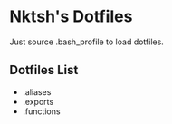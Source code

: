 Nktsh's Dotfiles
================

Just source .bash_profile to load dotfiles.

Dotfiles List
-------------

- .aliases
- .exports
- .functions
